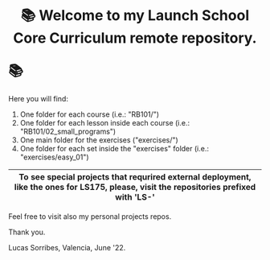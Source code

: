 # <p style="text-align: center;">📚 Welcome to my Launch School Core Curriculum remote repository.</p> 📚

Here you will find:

1. One folder for each course (i.e.: "RB101/")
2. One folder for each lesson inside each course (i.e.: "RB101/02_small_programs")
3. One main folder for the exercises ("exercises/")
4. One folder for each set inside the "exercises" folder (i.e.: "exercises/easy_01")

| To see special projects that requrired external deployment, like the ones for LS175,  please, visit the repositories prefixed with 'LS-'  | 
| :-------------: |

Feel free to visit also my personal projects repos.

Thank you.

Lucas Sorribes, Valencia, June '22.